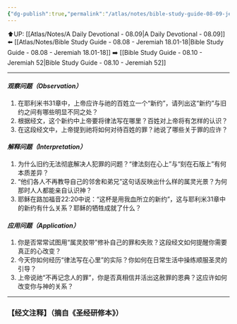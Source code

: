 ```yaml
---
{"dg-publish":true,"permalink":"/atlas/notes/bible-study-guide-08-09-jeremiah-31-31-40/"}
---
```


⬆️UP: [[Atlas/Notes/A Daily Devotional - 08.09\|A Daily Devotional - 08.09]]
⬅️ [[Atlas/Notes/Bible Study Guide - 08.08 - Jeremiah 18.01-18\|Bible Study Guide - 08.08 - Jeremiah 18.01-18]]
➡️ [[Bible Study Guide - 08.10 - Jeremiah 52\|Bible Study Guide - 08.10 - Jeremiah 52]] 

---

#### *观察问题（Observation）*

1. 在耶利米书31章中，上帝应许与祂的百姓立一个“新约”，请列出这“新约”与旧约之间有哪些明显不同之处？
2. 根据经文，这个新约中上帝要将律法写在哪里？百姓对上帝将有怎样的认识？
3. 在这段经文中，上帝提到祂将如何对待百姓的罪？祂说了哪些关于罪的应许？



#### *解释问题（Interpretation）*

1. 为什么旧约无法彻底解决人犯罪的问题？“律法刻在心上”与“刻在石版上”有何本质差异？
2. “他们各人不再教导自己的邻舍和弟兄”这句话反映出什么样的属灵光景？为何那时人人都能亲自认识神？
3. 耶稣在路加福音22:20中说：“这杯是用我血所立的新约”，这与耶利米31章中的新约有什么关系？耶稣的牺牲成就了什么？


#### *应用问题（Application）*

1. 你是否常常试图用“属灵胶带”修补自己的罪和失败？这段经文如何提醒你需要真正的心改变？
2. 今天你如何经历“律法写在心里”的实际？你如何在日常生活中操练顺服圣灵的引导？
3. 上帝说祂“不再记念人的罪”，你是否真相信并活出这赦罪的恩典？这应许如何改变你与神的关系？

---
### 【经文注释】（摘自《圣经研修本》）

